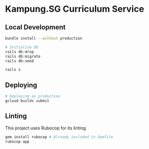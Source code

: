 # Kampung.SG Curriculum Service

## Local Development

```sh
bundle install --without production

# Initialise db
rails db:drop
rails db:migrate
rails db:seed

rails s
```

## Deploying

```sh
# Deploying as production
gcloud builds submit
```

## Linting

This project uses Rubocop for its linting.

```sh
gem install rubocop # Already included in Gemfile
rubocop app
```
